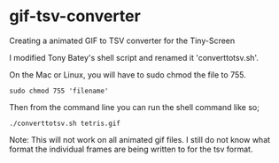 # gif-tsv-converter
Creating a animated GIF to TSV converter for the Tiny-Screen

I modified Tony Batey's shell script and renamed it 'converttotsv.sh'.

On the Mac or Linux, you will have to sudo chmod the file to 755.

```shell
sudo chmod 755 'filename'
```

Then from the command line you can run the shell command like so;

```shell
./converttotsv.sh tetris.gif
```

Note: This will not work on all animated gif files. I still do not know what format the individual frames are being written to for the tsv format.